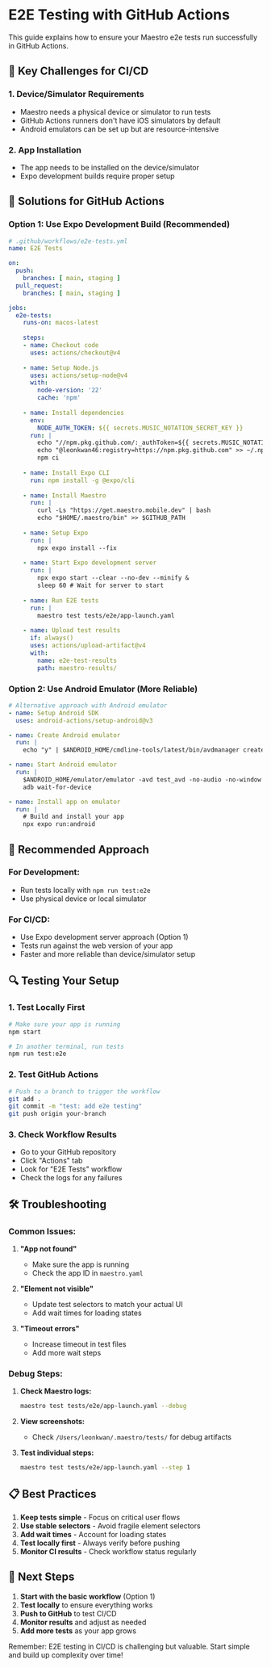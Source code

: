 # E2E Testing with GitHub Actions

This guide explains how to ensure your Maestro e2e tests run successfully in GitHub Actions.

## 🚨 **Key Challenges for CI/CD**

### 1. **Device/Simulator Requirements**
- Maestro needs a physical device or simulator to run tests
- GitHub Actions runners don't have iOS simulators by default
- Android emulators can be set up but are resource-intensive

### 2. **App Installation**
- The app needs to be installed on the device/simulator
- Expo development builds require proper setup

## 🔧 **Solutions for GitHub Actions**

### **Option 1: Use Expo Development Build (Recommended)**

```yaml
# .github/workflows/e2e-tests.yml
name: E2E Tests

on:
  push:
    branches: [ main, staging ]
  pull_request:
    branches: [ main, staging ]

jobs:
  e2e-tests:
    runs-on: macos-latest
    
    steps:
    - name: Checkout code
      uses: actions/checkout@v4
      
    - name: Setup Node.js
      uses: actions/setup-node@v4
      with:
        node-version: '22'
        cache: 'npm'
        
    - name: Install dependencies
      env:
        NODE_AUTH_TOKEN: ${{ secrets.MUSIC_NOTATION_SECRET_KEY }}
      run: |
        echo "//npm.pkg.github.com/:_authToken=${{ secrets.MUSIC_NOTATION_SECRET_KEY }}" > ~/.npmrc
        echo "@leonkwan46:registry=https://npm.pkg.github.com" >> ~/.npmrc
        npm ci
        
    - name: Install Expo CLI
      run: npm install -g @expo/cli
      
    - name: Install Maestro
      run: |
        curl -Ls "https://get.maestro.mobile.dev" | bash
        echo "$HOME/.maestro/bin" >> $GITHUB_PATH
        
    - name: Setup Expo
      run: |
        npx expo install --fix
        
    - name: Start Expo development server
      run: |
        npx expo start --clear --no-dev --minify &
        sleep 60 # Wait for server to start
        
    - name: Run E2E tests
      run: |
        maestro test tests/e2e/app-launch.yaml
        
    - name: Upload test results
      if: always()
      uses: actions/upload-artifact@v4
      with:
        name: e2e-test-results
        path: maestro-results/
```

### **Option 2: Use Android Emulator (More Reliable)**

```yaml
# Alternative approach with Android emulator
- name: Setup Android SDK
  uses: android-actions/setup-android@v3

- name: Create Android emulator
  run: |
    echo "y" | $ANDROID_HOME/cmdline-tools/latest/bin/avdmanager create avd -n test_avd -k "system-images;android-33;google_apis;x86_64" --force

- name: Start Android emulator
  run: |
    $ANDROID_HOME/emulator/emulator -avd test_avd -no-audio -no-window &
    adb wait-for-device

- name: Install app on emulator
  run: |
    # Build and install your app
    npx expo run:android
```

## 🎯 **Recommended Approach**

### **For Development:**
- Run tests locally with `npm run test:e2e`
- Use physical device or local simulator

### **For CI/CD:**
- Use Expo development server approach (Option 1)
- Tests run against the web version of your app
- Faster and more reliable than device/simulator setup

## 🔍 **Testing Your Setup**

### **1. Test Locally First**
```bash
# Make sure your app is running
npm start

# In another terminal, run tests
npm run test:e2e
```

### **2. Test GitHub Actions**
```bash
# Push to a branch to trigger the workflow
git add .
git commit -m "test: add e2e testing"
git push origin your-branch
```

### **3. Check Workflow Results**
- Go to your GitHub repository
- Click "Actions" tab
- Look for "E2E Tests" workflow
- Check the logs for any failures

## 🛠 **Troubleshooting**

### **Common Issues:**

1. **"App not found"**
   - Make sure the app is running
   - Check the app ID in `maestro.yaml`

2. **"Element not visible"**
   - Update test selectors to match your actual UI
   - Add wait times for loading states

3. **"Timeout errors"**
   - Increase timeout in test files
   - Add more wait steps

### **Debug Steps:**

1. **Check Maestro logs:**
   ```bash
   maestro test tests/e2e/app-launch.yaml --debug
   ```

2. **View screenshots:**
   - Check `/Users/leonkwan/.maestro/tests/` for debug artifacts

3. **Test individual steps:**
   ```bash
   maestro test tests/e2e/app-launch.yaml --step 1
   ```

## 📋 **Best Practices**

1. **Keep tests simple** - Focus on critical user flows
2. **Use stable selectors** - Avoid fragile element selectors
3. **Add wait times** - Account for loading states
4. **Test locally first** - Always verify before pushing
5. **Monitor CI results** - Check workflow status regularly

## 🚀 **Next Steps**

1. **Start with the basic workflow** (Option 1)
2. **Test locally** to ensure everything works
3. **Push to GitHub** to test CI/CD
4. **Monitor results** and adjust as needed
5. **Add more tests** as your app grows

Remember: E2E testing in CI/CD is challenging but valuable. Start simple and build up complexity over time!
